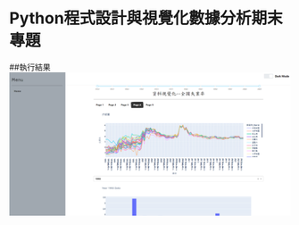 # Python程式設計與視覺化數據分析期末專題
##執行結果
![image](https://github.com/hacuba7777/Python_DataVisualization_final/blob/main/dataset/sample.png)
